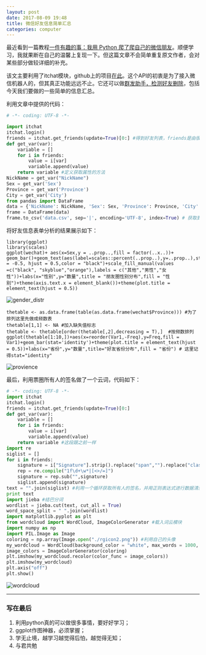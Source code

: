 ```yaml
---
layout: post
date: 2017-08-09 19:48
title: 微信好友信息简单汇总
categories: computer
---
```

最近看到一篇教程[一件有趣的事：我用 Python 爬了爬自己的微信朋友](https://mp.weixin.qq.com/s?__biz=MjM5MDE3OTk2Ng==&mid=2657428155&idx=3&sn=de99d2d605090076670d535680b95e40&chksm=bdd935aa8aaebcbc2e7827b7d82e0d203dabbfe30712fed251f70b2c8c3609591e59b5357a8b&mpshare=1&scene=1&srcid=0730WHLSOP7qWoOCLWvWMne8#rd)。顺便学习，我就果断在自己的温馨上复现一下。但这篇文章不会简单重复原文作者，会对某些部分做较详细的补充。

该文主要利用了itchat模块，github上的项目[在此](https://github.com/littlecodersh/itchat)。这个API的初衷是为了接入微信机器人的，但其真正功能远远不止。它还可以做[群发助手，检测好友删除](http://python.jobbole.com/86532/)，包括今天我们要做的一些简单的信息汇总。

利用文章中提供的代码：

``` python
# -*- coding: UTF-8 -*-

import itchat
itchat.login()
friends = itchat.get_friends(update=True)[0:] #得到好友列表，friends是由很多个字典组成的列表，每个字典代表一个好友。字典的属性包括很多（其实就是我们点开好友信息里面的内容），不过有意义的基本就是今天要分析的这几个
def get_var(var):
    variable = []
    for i in friends:
        value = i[var]
        variable.append(value)
    return variable #定义获取属性的方法
NickName = get_var("NickName")
Sex = get_var('Sex')
Province = get_var('Province')
City = get_var('City')
from pandas import DataFrame
data = {'NickName': NickName, 'Sex': Sex, 'Province': Province, 'City': City}
frame = DataFrame(data)
frame.to_csv('data.csv', sep='|', encoding='UTF-8', index=True) # 获取到data.csv ，用来接下来的分析
```

将好友信息表单分析的结果展示如下：

```
library(ggplot)
library(scales)
ggplot(wechat)+ aes(x=Sex,y = ..prop..,fill = factor(..x..))+ geom_bar()+geom_text(aes(label=scales::percent(..prop..),y=..prop..),stat="count",vjust = -0.5, hjust = 0.5,color = "black")+scale_fill_manual(values =c("black", "skyblue","orange"),labels = c("其他","男性","女性"))+labs(x="性别",y="数量",title = "朋友圈性别分布",fill = "性别")+theme(axis.text.x = element_blank())+theme(plot.title = element_text(hjust = 0.5))
```
![gender_distr](http://ocmk8pdgu.bkt.clouddn.com/d0ae1e11c53cee92de30112999c702e6.png)

```
thetable <- as.data.frame(table(as.data.frame(wechat$Province))) #为了排列这里先做成频数表
thetable[1,1] <- NA #加入缺失值标志
thetable <- thetable[order(thetable[,2],decreasing = T),]  #按频数排列
ggplot(thetable[1:10,])+aes(x=reorder(Var1,-Freq),y=Freq,fill = Var1)+geom_bar(stat='identity')+theme(plot.title = element_text(hjust = 0.5))+labs(x="省份",y="数量",title="好友省份分布",fill = "省份") # 这里记得stat="identity"
```
![provience](http://ocmk8pdgu.bkt.clouddn.com/f5d2a7ff04d0976e66203f1d6c80ece0.png)

最后，利用票圈所有人的签名做了一个云词，代码如下：

``` python
# -*- coding: UTF-8 -*-
import itchat
itchat.login()
friends = itchat.get_friends(update=True)[0:]
def get_var(var):
    variable = []
    for i in friends:
        value = i[var]
        variable.append(value)
    return variable #这段跟之前一样
import re
siglist = []
for i in friends:
    signature = i["Signature"].strip().replace("span","").replace("class","").replace("emoji","")
    rep = re.compile("1f\d+\w*|[<>/=]")
    signature = rep.sub("",signature)
    siglist.append(signature)
text = "".join(siglist) #利用一个循环获取所有人的签名，并用正则表达式进行数据清洗（这里直接拷贝的原文，因为不是太掌握正则表达）
print text
import jieba #结巴分词
wordlist = jieba.cut(text, cut_all = True)
word_space_split = " ".join(wordlist)
import matplotlib.pyplot as plt
from wordcloud import WordCloud, ImageColorGenerator #载入词云模块
import numpy as np
import PIL.Image as Image
coloring = np.array(Image.open("./rgicon2.png")) #利用自己的头像
my_wordcloud = WordCloud(background_color = "white", max_words = 1000, mask= coloring, max_font_size = 120, random_state = 42, scale = 2, font_path = "./msyh.ttc").generate(word_space_split) #背景色与头像的背景色一致就可以，参数包括最大词量，字的最大尺寸，random_state相当于seed，scale是放大倍数，字体一定不能省略，在系统字体复制一份到当前路径
image_colors = ImageColorGenerator(coloring)
plt.imshow(my_wordcloud.recolor(color_func = image_colors))
plt.imshow(my_wordcloud)
plt.axis("off")
plt.show()
```
![wordcloud](http://ocmk8pdgu.bkt.clouddn.com/5a75144038f684681174d2c203ad41d8.png)

---

### 写在最后

1. 利用python真的可以做很多事情，要好好学习；
2. ggplot作图神器，必须掌握；
3. 学无止境，越学习越觉得后怕，越觉得无知；
4. 与君共勉
